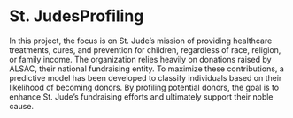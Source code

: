# St. JudesProfiling
In this project, the focus is on St. Jude’s mission of providing healthcare treatments, cures, and prevention for children, regardless of race, religion, or family income. The organization relies heavily on donations raised by ALSAC, their national fundraising entity. To maximize these contributions, a predictive model has been developed to classify individuals based on their likelihood of becoming donors. By profiling potential donors, the goal is to enhance St. Jude’s fundraising efforts and ultimately support their noble cause.
